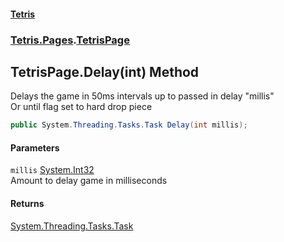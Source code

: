 #### [Tetris](index.md 'index')
### [Tetris.Pages](Tetris_Pages.md 'Tetris.Pages').[TetrisPage](Tetris_Pages_TetrisPage.md 'Tetris.Pages.TetrisPage')
## TetrisPage.Delay(int) Method
Delays the game in 50ms intervals up to passed in delay "millis"  
Or until flag set to hard drop piece  
```csharp
public System.Threading.Tasks.Task Delay(int millis);
```
#### Parameters
<a name='Tetris_Pages_TetrisPage_Delay(int)_millis'></a>
`millis` [System.Int32](https://docs.microsoft.com/en-us/dotnet/api/System.Int32 'System.Int32')  
Amount to delay game in milliseconds
  
#### Returns
[System.Threading.Tasks.Task](https://docs.microsoft.com/en-us/dotnet/api/System.Threading.Tasks.Task 'System.Threading.Tasks.Task')  
